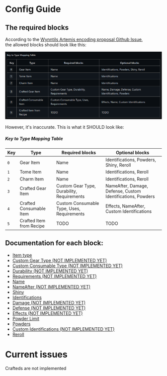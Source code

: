 # Config Guide

## The required blocks
According to the [Wynntils Artemis encoding proposal Github Issue](https://github.com/Wynntils/Wynntils/issues/2246),  
the allowed blocks should look like this:

![An image of the original encoding proposal table, present on GitHub](images/encodingproposaltable.png)

However, it's inaccurate. This is what it SHOULD look like:

 ##### Key to Type Mapping Table  

| Key | Type                     | Required blocks                            | Optional blocks                                             |
|-----|--------------------------|--------------------------------------------|-------------------------------------------------------------|
| `0` | Gear Item                | Name                                       | Identifications, Powders, Shiny, Reroll                     |
| `1` | Tome Item                | Name                                       | Identifications, Reroll                                     |
| `2` | Charm Item               | Name                                       | Identifications, Reroll                                     |
| `3` | Crafted Gear Item        | Custom Gear Type, Durability, Requirements | NameAfter, Damage, Defense, Custom Identifications, Powders |
| `4` | Crafted Consumable Item  | Custom Consumable Type, Uses, Requirements | Effects, NameAfter, Custom Identifications                  |
| `5` | Crafted Item from Recipe | TODO                                       | TODO                                                        |


## Documentation for each block:
- [Item type](blocks/type.md)
- [Custom Gear Type (NOT IMPLEMENTED YET)](blocks/customgeartype.md)
- [Custom Consumable Type (NOT IMPLEMENTED YET)](blocks/customconsumtype.md)
- [Durability (NOT IMPLEMENTED YET)](blocks/durability.md)
- [Requirements (NOT IMPLEMENTED YET)](blocks/requirements.md)
- [Name](blocks/name.md)
- [NameAfter (NOT IMPLEMENTED YET)](blocks/nameafter.md)
- [Shiny](blocks/shiny.md)
- [Identifications](blocks/identifications.md)
- [Damage (NOT IMPLEMENTED YET)](blocks/damage.md)
- [Defense (NOT IMPLEMENTED YET)](blocks/defense.md)
- [Effects (NOT IMPLEMENTED YET)](blocks/effects.md)
- [Powder Limit](blocks/powderlimit.md)
- [Powders](blocks/powders.md)
- [Custom Identifications (NOT IMPLEMENTED YET)](blocks/identifications.md)
- [Reroll](blocks/reroll.md)



# Current issues
Crafteds are not implemented